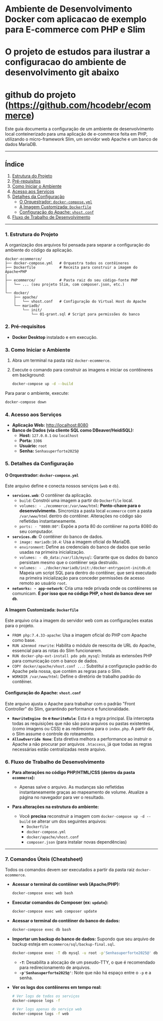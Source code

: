 # Ambiente de Desenvolvimento Docker com aplicacao de exemplo para E-commerce com PHP e Slim
# O projeto de estudos para ilustrar a configuracao do ambiente de desenvolvimento git abaixo
#  github do projeto (https://github.com/hcodebr/ecommerce)

Este guia documenta a configuração de um ambiente de desenvolvimento local conteinerizado para uma aplicação de e-commerce feita em PHP, utilizando o micro-framework Slim, um servidor web Apache e um banco de dados MariaDB.

---

## Índice

1.  [Estrutura do Projeto](#1-estrutura-do-projeto)
2.  [Pré-requisitos](#2-pr%C3%A9-requisitos)
3.  [Como Iniciar o Ambiente](#3-como-iniciar-o-ambiente)
4.  [Acesso aos Serviços](#4-acesso-aos-servi%C3%A7os)
5.  [Detalhes da Configuração](#5-detalhes-da-configura%C3%A7%C3%A3o)
    *   [O Orquestrador: `docker-compose.yml`](#o-orquestrador-docker-composeyml)
    *   [A Imagem Customizada: `Dockerfile`](#a-imagem-customizada-dockerfile)
    *   [Configuração do Apache: `vhost.conf`](#configura%C3%A7%C3%A3o-do-apache-vhostconf)
6.  [Fluxo de Trabalho de Desenvolvimento](#6-fluxo-de-trabalho-de-desenvolvimento)

---

### 1. Estrutura do Projeto

A organização dos arquivos foi pensada para separar a configuração do ambiente do código da aplicação.

```
docker-ecommerce/
├── docker-compose.yml   # Orquestra todos os contêineres
├── Dockerfile           # Receita para construir a imagem do Apache+PHP
│
├── ecommerce/           # Pasta raiz do seu código-fonte PHP
│   └── ... (seu projeto Slim, com composer.json, etc.)
│
└── docker/
    ├── apache/
    │   └── vhost.conf   # Configuração do Virtual Host do Apache
    └── mariadb/
        └── init/
            └── 01-grant.sql # Script para permissões do banco
```

### 2. Pré-requisitos

*   **Docker Desktop** instalado e em execução.

### 3. Como Iniciar o Ambiente

1.  Abra um terminal na pasta raiz `docker-ecommerce`.
2.  Execute o comando para construir as imagens e iniciar os contêineres em background:

    ```bash
    docker-compose up -d --build
    ```

Para parar o ambiente, execute:
```bash
docker-compose down
```

### 4. Acesso aos Serviços

*   **Aplicação Web:** [http://localhost:8080](http://localhost:8080)
*   **Banco de Dados (via cliente SQL como DBeaver/HeidiSQL):**
    *   **Host:** `127.0.0.1` ou `localhost`
    *   **Porta:** `3306`
    *   **Usuário:** `root`
    *   **Senha:** `Senhasuperforte2025@`

### 5. Detalhes da Configuração

#### O Orquestrador: `docker-compose.yml`

Este arquivo define e conecta nossos serviços (`web` e `db`).

*   **`services.web`**: O contêiner da aplicação.
    *   `build`: Constrói uma imagem a partir do `Dockerfile` local.
    *   `volumes: - ./ecommerce:/var/www/html`: **Ponto-chave para o desenvolvimento.** Sincroniza a pasta local `ecommerce` com a pasta `/var/www/html` dentro do contêiner. Alterações no código são refletidas instantaneamente.
    *   `ports: - "8080:80"`: Expõe a porta 80 do contêiner na porta 8080 do seu computador.
*   **`services.db`**: O contêiner do banco de dados.
    *   `image: mariadb:10.4`: Usa a imagem oficial do MariaDB.
    *   `environment`: Define as credenciais do banco de dados que serão usadas na primeira inicialização.
    *   `volumes: - db_data:/var/lib/mysql`: Garante que os dados do banco persistam mesmo que o contêiner seja destruído.
    *   `volumes: - ./docker/mariadb/init:/docker-entrypoint-initdb.d`: Mapeia um script SQL para dentro do contêiner, que será executado na primeira inicialização para conceder permissões de acesso remoto ao usuário `root`.
*   **`networks: - app-network`**: Cria uma rede privada onde os contêineres se comunicam. **É por isso que no código PHP, o host do banco deve ser `db`**.

#### A Imagem Customizada: `Dockerfile`

Este arquivo cria a imagem do servidor web com as configurações exatas para o projeto.

*   `FROM php:7.4.33-apache`: Usa a imagem oficial do PHP com Apache como base.
*   `RUN a2enmod rewrite`: Habilita o módulo de reescrita de URL do Apache, essencial para as rotas do Slim funcionarem.
*   `RUN docker-php-ext-install pdo pdo_mysql`: Instala as extensões PHP para comunicação com o banco de dados.
*   `COPY docker/apache/vhost.conf ...`: Substitui a configuração padrão do Apache pela nossa, que contém as regras para o Slim.
*   `WORKDIR /var/www/html`: Define o diretório de trabalho padrão do contêiner.

#### Configuração do Apache: `vhost.conf`

Este arquivo ajusta o Apache para trabalhar com o padrão "Front Controller" do Slim, garantindo performance e funcionalidade.

*   **`RewriteEngine On` e `RewriteRule`**: Esta é a regra principal. Ela intercepta todas as requisições que não são para arquivos ou pastas existentes (como imagens ou CSS) e as redireciona para o `index.php`. A partir daí, o Slim assume o controle do roteamento.
*   **`AllowOverride None`**: Esta diretiva melhora a performance ao instruir o Apache a não procurar por arquivos `.htaccess`, já que todas as regras necessárias estão centralizadas neste arquivo.

### 6. Fluxo de Trabalho de Desenvolvimento

*   **Para alterações no código PHP/HTML/CSS (dentro da pasta `ecommerce`):**
    *   Apenas salve o arquivo. As mudanças são refletidas instantaneamente graças ao mapeamento de volume. Atualize a página no navegador para ver o resultado.

*   **Para alterações na estrutura do ambiente:**
    *   Você **precisa** reconstruir a imagem com `docker-compose up -d --build` se alterar um dos seguintes arquivos:
        *   `Dockerfile`
        *   `docker-compose.yml`
        *   `docker/apache/vhost.conf`
        *   `composer.json` (para instalar novas dependências)

---

### 7. Comandos Úteis (Cheatsheet)

Todos os comandos devem ser executados a partir da pasta raiz `docker-ecommerce`.

*   **Acessar o terminal do contêiner web (Apache/PHP):**
    ```bash
    docker-compose exec web bash
    ```

*   **Executar comandos do Composer (ex: `update`):**
    ```bash
    docker-compose exec web composer update
    ```

*   **Acessar o terminal do contêiner do banco de dados:**
    ```bash
    docker-compose exec db bash
    ```

*   **Importar um backup do banco de dados:**
    Supondo que seu arquivo de backup esteja em `ecommerce/sql/backup-final.sql`.
    ```bash
    docker-compose exec -T db mysql -u root -p'Senhasuperforte2025@' db_ecommerce < ecommerce/sql/backup-final.sql
    ```
    *   **`-T`**: Desabilita a alocação de um pseudo-TTY, o que é recomendado para redirecionamento de arquivos.
    *   **`-p'Senhasuperforte2025@'`**: Note que não há espaço entre o `-p` e a senha.

*   **Ver os logs dos contêineres em tempo real:**
    ```bash
    # Ver logs de todos os serviços
    docker-compose logs -f

    # Ver logs apenas do serviço web
    docker-compose logs -f web
    ```
